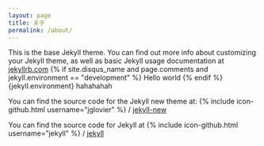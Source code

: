 ```yaml
---
layout: page
title: 关于
permalink: /about/
---
```


This is the base Jekyll theme. You can find out more info about customizing your Jekyll theme, as well as basic Jekyll usage documentation at [jekyllrb.com](http://jekyllrb.com/)
{% if site.disqus_name and page.comments and jekyll.environment == "development" %}
Hello world
{% endif %}
{jekyll.environment}
hahahahah

You can find the source code for the Jekyll new theme at:
{% include icon-github.html username="jglovier" %} /
[jekyll-new](https://github.com/jglovier/jekyll-new)

You can find the source code for Jekyll at
{% include icon-github.html username="jekyll" %} /
[jekyll](https://github.com/jekyll/jekyll)
